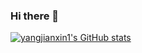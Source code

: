 ### Hi there 👋
[![yangjianxin1's GitHub stats](https://github-readme-stats.vercel.app/api?username=yangjianxin1&hide=prs)](https://github.com/anuraghazra/github-readme-stats)

<!--
**yangjianxin1/yangjianxin1** is a ✨ _special_ ✨ repository because its `README.md` (this file) appears on your GitHub profile.

Here are some ideas to get you started:

- 🔭 I’m currently working on ...
- 🌱 I’m currently learning ...
- 👯 I’m looking to collaborate on ...
- 🤔 I’m looking for help with ...
- 💬 Ask me about ...
- 📫 How to reach me: ...
- 😄 Pronouns: ...
- ⚡ Fun fact: ...
-->

